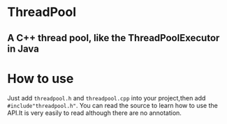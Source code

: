 # ThreadPool
A C++ thread pool, like the ThreadPoolExecutor in Java
---
# How to use
Just add `threadpool.h` and `threadpool.cpp` into your project,then add `#include"threadpool.h"`.
You can read the source to learn how to use the API.It is very easily to read although there are no annotation.